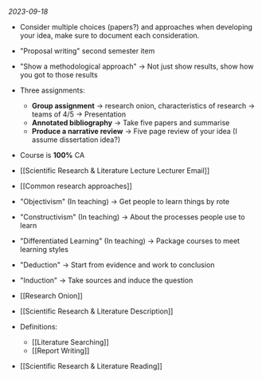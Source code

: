 *2023-09-18*

* Consider multiple choices (papers?) and approaches when developing your idea, make sure to document each consideration.

* "Proposal writing" second semester item

* "Show a methodological approach" -> Not just show results, show how you got to those results

* Three assignments:
	* **Group assignment** -> research onion, characteristics of research -> teams of 4/5 -> Presentation
	* **Annotated bibliography** -> Take five papers and summarise
	* **Produce a narrative review** -> Five page review of your idea (I assume dissertation idea?)
 
*  Course is **100%** CA 

* [[Scientific Research & Literature Lecture Lecturer Email]]

* [[Common research approaches]]

* "Objectivism" (In teaching) -> Get people to learn things by rote

* "Constructivism" (In teaching) -> About the processes people use to learn

* "Differentiated Learning" (In teaching) -> Package courses to meet learning styles

* "Deduction" -> Start from evidence and work to conclusion

* "Induction" -> Take sources and induce the question

* [[Research Onion]]

* [[Scientific Research & Literature Description]]

* Definitions:
	*  [[Literature Searching]]
	* [[Report Writing]]

* [[Scientific Research & Literature Reading]]
